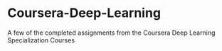 # Coursera-Deep-Learning
A few of the completed assignments from the Coursera Deep Learning Specialization Courses
